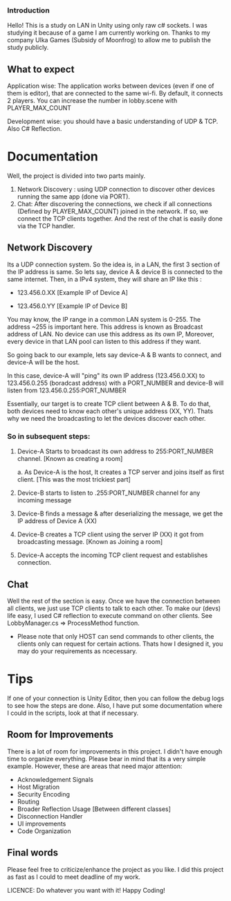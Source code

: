 ### Introduction
Hello! This is a study on LAN in Unity using only raw c# sockets. I was studying it because of a game I am currently working on. Thanks to my company Ulka Games (Subsidy of Moonfrog) to allow me to publish the study publicly.

## What to expect
Application wise: The application works between devices (even if one of them is editor), that are connected to the same wi-fi. By default, it connects 2 players. You can increase the number in lobby.scene with PLAYER_MAX_COUNT

Development wise: you should have a basic understanding of UDP & TCP. Also C# Reflection.

# Documentation

Well, the project is divided into two parts mainly. 
 1. Network Discovery : using UDP connection to discover other devices running the same app (done via PORT).
 2. Chat: After discovering the connections, we check if all connections (Defined by PLAYER_MAX_COUNT) joined in the network. If so, we connect the TCP clients together. And the rest of the chat is easily done via the TCP handler.
 
 ## Network Discovery
Its a UDP connection system. So the idea is, in a LAN, the first 3 section of the IP address is same. So lets say, device A & device B is connected to the same internet. Then, in a IPv4 system, they will share an IP like this :

* 123.456.0.XX [Example IP of Device A]

* 123.456.0.YY [Example IP of Device B]

You may know, the IP range in a common LAN system is 0-255. The address ~255 is important here. This address is known as Broadcast address of LAN. No device can use this address as its own IP, Moreover, every device in that LAN pool can listen to this address if they want.

So going back to our example, lets say device-A & B wants to connect, and device-A will be the host.

In this case, device-A will "ping" its own IP address (123.456.0.XX) to 123.456.0.255 (boradcast address) with a PORT_NUMBER and device-B will listen from 123.456.0.255:PORT_NUMBER

Essentially, our target is to create TCP client between A & B. To do that, both devices need to know each other's unique address (XX, YY). Thats why we need the broadcasting to let the devices discover each other. 

### So in subsequent steps:

1. Device-A Starts to broadcast its own address to 255:PORT_NUMBER channel. [Known as creating a room]

   a. As Device-A is the host, It creates a TCP server and joins itself as first client. [This was the most trickiest part]
   
2. Device-B starts to listen to .255:PORT_NUMBER channel for any incoming message
3. Device-B finds a message & after deserializing the message, we get the IP address of Device A (XX)
4. Device-B creates a TCP client using the server IP (XX) it got from broadcasting message. [Known as Joining a room]

5. Device-A accepts the incoming TCP client request and establishes connection.

## Chat
Well the rest of the section is easy. Once we have the connection between all clients, we just use TCP clients to talk to each other. To make our (devs) life easy, I used C# reflection to execute command on other clients. See LobbyManager.cs => ProcessMethod function.

* Please note that only HOST can send commands to other clients, the clients only can request for certain actions. Thats how I designed it, you may do your requirements as ncecessary.


# Tips
If one of your connection is Unity Editor, then you can follow the debug logs to see how the steps are done. Also, I have put some documentation where I could in the scripts, look at that if necessary.

## Room for Improvements
There is a lot of room for improvements in this project. I didn't have enough time to organize everything. Please bear in mind that its a very simple example. However, these are areas that need major attention:

* Acknowledgement Signals
* Host Migration
* Security Encoding
* Routing
* Broader Reflection Usage [Between different classes]
* Disconnection Handler
* UI improvements
* Code Organization


## Final words
Please feel free to criticize/enhance the project as you like. I did this project as fast as I could to meet deadline of my work.


LICENCE: Do whatever you want with it! Happy Coding!
